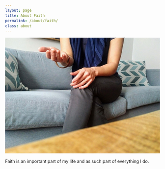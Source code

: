 ```yaml
---
layout: page
title: About Faith
permalink: /about/faith/
class: about
---
```


<img src="/assets/images/hands-couch.jpg" alt="" class="image-float float-right">

Faith is an important part of my life and as such part of everything I do. 
